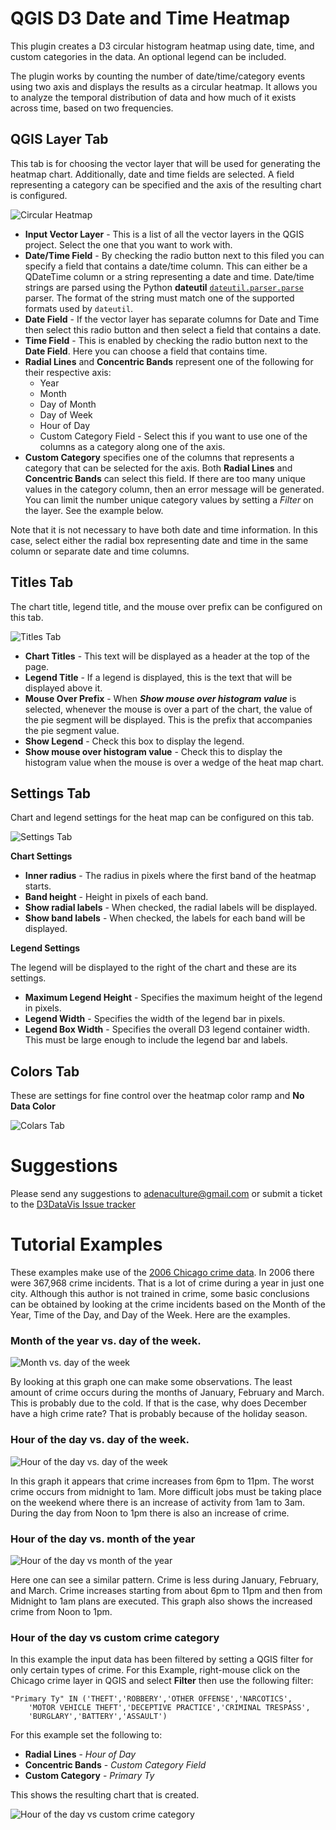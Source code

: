 # QGIS D3 Date and Time Heatmap
This plugin creates a D3 circular histogram heatmap using date, time, and custom categories in the data. An optional legend can be included. 

The plugin works by counting the number of date/time/category events using two axis and displays the results as a circular heatmap. It allows you to analyze the temporal distribution of data and how much of it exists across time, based on two frequencies.

## QGIS Layer Tab
This tab is for choosing the vector layer that will be used for generating the heatmap chart. Additionally, date and time fields are selected. A field representing a category can be specified and the axis of the resulting chart is configured.

![Circular Heatmap](help/d3datavis.jpg)

* **Input Vector Layer** - This is a list of all the vector layers in the QGIS project. Select the one that you want to work with.
* **Date/Time Field** - By checking the radio button next to this filed you can specify a field that contains a date/time column. This can either be a QDateTime column or a string representing a date and time. Date/time strings are parsed using the Python **dateutil** [<code>dateutil.parser.parse</code>](http://dateutil.readthedocs.io/en/stable/parser.html) parser. The format of the string must match one of the supported formats used by <code>dateutil</code>.
* **Date Field** - If the vector layer has separate columns for Date and Time then select this radio button and then select a field that contains a date.
* **Time Field** - This is enabled by checking the radio button next to the **Date Field**. Here you can choose a field that contains time.
* **Radial Lines** and **Concentric Bands** represent one of the following for their respective axis:
    * Year
    * Month
    * Day of Month
    * Day of Week
    * Hour of Day
    * Custom Category Field - Select this if you want to use one of the columns as a category along one of the axis. 
* **Custom Category** specifies one of the columns that represents a category that can be selected for the axis. Both **Radial Lines** and **Concentric Bands** can select this field. If there are too many unique values in the category column, then an error message will be generated. You can limit the number unique category values by setting a *Filter* on the layer. See the example below.

Note that it is not necessary to have both date and time information. In this case, select either the radial box representing date and time in the same column or separate date and time columns.

## Titles Tab
The chart title, legend title, and the mouse over prefix can be configured on this tab.

![Titles Tab](help/titles.jpg)

* **Chart Titles** - This text will be displayed as a header at the top of the page.
* **Legend Title** - If a legend is displayed, this is the text that will be displayed above it.
* **Mouse Over Prefix** - When ***Show mouse over histogram value*** is selected, whenever the mouse is over a part of the chart, the value of the pie segment will be displayed. This is the prefix that accompanies the pie segment value.
* **Show Legend** - Check this box to display the legend.
* **Show mouse over histogram value** - Check this to display the histogram value when the mouse is over a wedge of the heat map chart.

## Settings Tab
Chart and legend settings for the heat map can be configured on this tab.

![Settings Tab](help/settings.jpg)

**Chart Settings**

* **Inner radius** - The radius in pixels where the first band of the heatmap starts.
* **Band height** - Height in pixels of each band.
* **Show radial labels** - When checked, the radial labels will be displayed.
* **Show band labels** - When checked, the labels for each band will be displayed.

**Legend Settings**

The legend will be displayed to the right of the chart and these are its settings.

* **Maximum Legend Height** - Specifies the maximum height of the legend in pixels.
* **Legend Width** - Specifies the width of the legend bar in pixels.
* **Legend Box Width** - Specifies the overall D3 legend container width. This must be large enough to include the legend bar and labels.

## Colors Tab
These are settings for fine control over the heatmap color ramp and **No Data Color**

![Colars Tab](help/colormap.jpg)

# Suggestions
Please send any suggestions to adenaculture@gmail.com or submit a ticket to the
[D3DataVis Issue tracker](https://github.com/NationalSecurityAgency/qgis-d3datavis-plugin/issues)

# Tutorial Examples
These examples make use of the [2006 Chicago crime data](https://data.cityofchicago.org/Public-Safety/Crimes-2001-to-present/ijzp-q8t2). In 2006 there were 367,968 crime incidents. That is a lot of crime during a year in just one city. Although this author is not trained in crime, some basic conclusions can be obtained by looking at the crime incidents based on the Month of the Year, Time of the Day, and Day of the Week. Here are the examples.

### Month of the year vs. day of the week.

![Month vs. day of the week](help/month-dow.jpg)

By looking at this graph one can make some observations. The least amount of crime occurs during the months of January, February and March. This is probably due to the cold. If that is the case, why does December have a high crime rate? That is probably because of the holiday season. 

### Hour of the day vs. day of the week.

![Hour of the day vs. day of the week](help/hour-dow.jpg)

In this graph it appears that crime increases from 6pm to 11pm. The worst crime occurs from midnight to 1am. More difficult jobs must be taking place on the weekend where there is an increase of activity from 1am to 3am. During the day from Noon to 1pm there is also an increase of crime.

### Hour of the day vs. month of the year

![Hour of the day vs month of the year](help/hour-month.jpg)

Here one can see a similar pattern. Crime is less during January, February, and March. Crime increases starting from about 6pm to 11pm and then from Midnight to 1am plans are executed. This graph also shows the increased crime from Noon to 1pm.

### Hour of the day vs custom crime category
In this example the input data has been filtered by setting a QGIS filter for only certain types of crime. For this Example, right-mouse click on the Chicago crime layer in QGIS and select **Filter** then use the following filter:


    "Primary Ty" IN ('THEFT','ROBBERY','OTHER OFFENSE','NARCOTICS',
        'MOTOR VEHICLE THEFT','DECEPTIVE PRACTICE','CRIMINAL TRESPASS',
        'BURGLARY','BATTERY','ASSAULT')


For this example set the following to:

* **Radial Lines** - *Hour of Day*
* **Concentric Bands** - *Custom Category Field*
* **Custom Category** - *Primary Ty*

This shows the resulting chart that is created.

![Hour of the day vs custom crime category](help/category.jpg)
